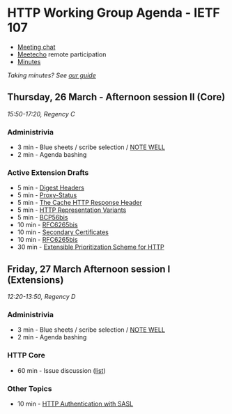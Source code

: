 # HTTP Working Group Agenda - IETF 107

* [Meeting chat](xmpp:httpbis@jabber.ietf.org?join)
* [Meetecho](http://www.meetecho.com/ietf106/httpbis) remote participation
* [Minutes](https://etherpad.ietf.org/p/notes-ietf-107-httpbis?useMonospaceFont=true)

*Taking minutes? See [our guide](https://github.com/httpwg/wiki/wiki/TakingMinutes)*


## Thursday, 26 March - Afternoon session II  (Core)

_15:50-17:20, Regency C_

### Administrivia

*  3 min - Blue sheets / scribe selection / [NOTE WELL](https://www.ietf.org/about/note-well/)
*  2 min - Agenda bashing

### Active Extension Drafts

*   5 min - [Digest Headers](https://tools.ietf.org/html/draft-ietf-httpbis-digest-headers)
*   5 min - [Proxy-Status](https://tools.ietf.org/html/draft-ietf-httpbis-proxy-status)
*   5 min - [The Cache HTTP Response Header](https://tools.ietf.org/html/draft-ietf-httpbis-cache-header)
*   5 min - [HTTP Representation Variants](https://tools.ietf.org/html/draft-ietf-httpbis-variants)
*   5 min - [BCP56bis](https://tools.ietf.org/html/draft-ietf-httpbis-bcp56bis)
*  10 min - [RFC6265bis](https://tools.ietf.org/html/draft-ietf-httpbis-rfc6265bis)
*  10 min - [Secondary Certificates](https://tools.ietf.org/html/draft-ietf-httpbis-http2-secondary-certs)
*  10 min - [RFC6265bis](https://tools.ietf.org/html/draft-ietf-httpbis-rfc6265bis)
*  30 min - [Extensible Prioritization Scheme for HTTP](https://tools.ietf.org/html/draft-ietf-httpbis-priority)


## Friday, 27 March Afternoon session I  (Extensions)

_12:20-13:50, Regency D_

### Administrivia

*  3 min - Blue sheets / scribe selection / [NOTE WELL](https://www.ietf.org/about/note-well/)
*  2 min - Agenda bashing

### HTTP Core

* 60 min - Issue discussion ([list](https://github.com/httpwg/http-core/labels/discuss))

### Other Topics

* 10 min - [HTTP Authentication with SASL](https://www.ietf.org/internet-drafts/draft-vanrein-httpauth-sasl-03.txt)